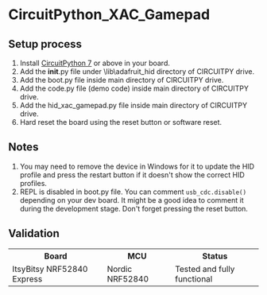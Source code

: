 # CircuitPython_XAC_Gamepad

## Setup process  

  1. Install [CircuitPython 7](https://circuitpython.org/downloads) or above in your board.
  2. Add the __init__.py file under \lib\adafruit_hid directory of CIRCUITPY drive.
  3. Add the boot.py file inside main directory of CIRCUITPY drive.
  4. Add the code.py file (demo code) inside main directory of CIRCUITPY drive.
  5. Add the hid_xac_gamepad.py file inside main directory of CIRCUITPY drive.
  6. Hard reset the board using the reset button or software reset.

## Notes
  1. You may need to remove the device in Windows for it to update the HID profile and press the restart button if it doesn't show the correct HID profiles.
  2. REPL is disabled in boot.py file. You can comment ``` usb_cdc.disable() ``` depending on your dev board. It might be a good idea to comment it during the development stage. Don't forget pressing the reset button.

## Validation 

 <table style="width:100%">
  <tr>
    <th>Board</th>
    <th>MCU</th>
    <th>Status</th>
  <tr>
    <td>ItsyBitsy NRF52840 Express</td>
    <td>Nordic NRF52840</td>
    <td>Tested and fully functional</td>
  </tr>
  </table> 
